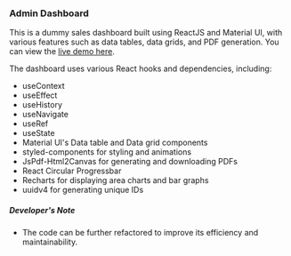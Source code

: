 ### Admin Dashboard

This is a dummy sales dashboard built using ReactJS and Material UI, with various features such as data tables, data grids, and PDF generation. You can view the [live demo here](https://admindashrjs.netlify.app).

The dashboard uses various React hooks and dependencies, including:

- useContext
- useEffect
- useHistory
- useNavigate
- useRef
- useState
- Material UI's Data table and Data grid components
- styled-components for styling and animations
- JsPdf-Html2Canvas for generating and downloading PDFs
- React Circular Progressbar
- Recharts for displaying area charts and bar graphs
- uuidv4 for generating unique IDs

##### Developer's Note

- The code can be further refactored to improve its efficiency and maintainability.
